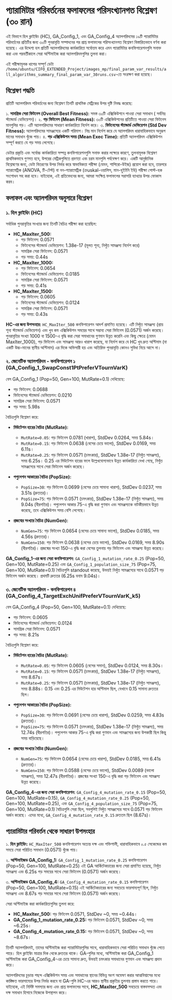 # প্যারামিটার পরিবর্তনের ফলাফলের পরিসংখ্যানগত বিশ্লেষণ (৩০ রান)

এই বিভাগে হিল ক্লাইম্বিং (HC), GA_Config_1, এবং GA_Config_4 অ্যালগরিদমের ১৯টি প্যারামিটার পরিবর্তনের প্রতিটির জন্য ৩০টি পুনরাবৃত্তি সম্পাদনের পর প্রাপ্ত ফলাফলের পরিসংখ্যানগত বিশ্লেষণ বিস্তারিতভাবে বর্ণনা করা হয়েছে। এর উদ্দেশ্য হল প্রতিটি অ্যালগরিদমের কার্যকারিতা সর্বোত্তম করে এমন প্যারামিটার কনফিগারেশনগুলি সনাক্ত করা এবং পরবর্তীকালে সেরা অপ্টিমাইজ করা অ্যালগরিদমগুলির তুলনা করা।

এই পরীক্ষামূলক ধাপের সম্পূর্ণ ডেটা `/home/ubuntu/CIFO_EXTENDED_Project/images_mp/final_param_var_results/all_algorithms_summary_final_param_var_30runs.csv`-তে সংরক্ষণ করা হয়েছে।

## বিশ্লেষণ পদ্ধতি

প্রতিটি অ্যালগরিদম পরিবর্তনের জন্য বিশ্লেষণ তিনটি প্রাথমিক মেট্রিকের উপর দৃষ্টি নিবদ্ধ করেছে:

১. **সামগ্রিক সেরা ফিটনেস (Overall Best Fitness):** সমস্ত ৩০টি এক্সিকিউশনে পাওয়া সেরা সমাধান ( সর্বনিম্ন স্ট্যান্ডার্ড ডেভিয়েশন)।
২. **গড় ফিটনেস (Mean Fitness):** ৩০টি এক্সিকিউশনের প্রতিটিতে পাওয়া সেরা ফিটনেস মানগুলির গড়। এটি অ্যালগরিদমের সাধারণ কার্যকারিতা নির্দেশ করে।
৩. **ফিটনেসের স্ট্যান্ডার্ড ডেভিয়েশন (Std Dev Fitness):** অ্যালগরিদমের সামঞ্জস্যের একটি পরিমাপ। নিম্ন মান নির্দেশ করে যে অ্যালগরিদম ধারাবাহিকভাবে অনুরূপ মানের সমাধান খুঁজে পায়।
৪. **গড় এক্সিকিউশন সময় (Mean Exec Time):** প্রতিটি অ্যালগরিদম এক্সিকিউশন সম্পূর্ণ করতে যে গড় সময় লেগেছে।

ডেটার প্রকৃতি এবং সর্বোচ্চ কার্যকারিতা সম্পন্ন কনফিগারেশনগুলি সনাক্ত করার লক্ষ্যের কারণে, তুলনামূলক বিশ্লেষণ প্রাথমিকভাবে গুণগত হবে, উপরের মেট্রিকগুলিতে প্রবণতা এবং চরম মানগুলি পর্যবেক্ষণ করে। একটি আনুষ্ঠানিক বিশ্লেষণের জন্য, ডেটা বিতরণের উপর নির্ভর করে স্বাভাবিকতা পরীক্ষা (যেমন, শাপিরো-উইল্ক) প্রয়োগ করা হবে, তারপরে প্যারামেট্রিক (ANOVA, টি-টেস্ট) বা নন-প্যারামেট্রিক (ক্রuskal-ওয়ালিস, মান-হুইটনি ইউ) পরীক্ষা পোস্ট-হক সংশোধন সহ করা হবে। যাইহোক, এই প্রতিবেদনের জন্য, আমরা সংক্ষিপ্ত ফলাফলের সরাসরি ব্যাখ্যার উপর ফোকাস করব।

## ফলাফল এবং অ্যালগরিদম অনুসারে বিশ্লেষণ

### ১. হিল ক্লাইম্বিং (HC)

সর্বাধিক পুনরাবৃত্তির সংখ্যার জন্য তিনটি বৈচিত্র পরীক্ষা করা হয়েছিল:

*   **HC_MaxIter_500:**
    *   গড় ফিটনেস: 0.0571
    *   ফিটনেসের স্ট্যান্ডার্ড ডেভিয়েশন: 1.38e-17 (মূলত শূন্য, নিখুঁত সামঞ্জস্য নির্দেশ করে)
    *   সামগ্রিক সেরা ফিটনেস: 0.0571
    *   গড় সময়: 0.44s
*   **HC_MaxIter_1000:**
    *   গড় ফিটনেস: 0.0654
    *   ফিটনেসের স্ট্যান্ডার্ড ডেভিয়েশন: 0.0185
    *   সামগ্রিক সেরা ফিটনেস: 0.0571
    *   গড় সময়: 0.41s
*   **HC_MaxIter_1500:**
    *   গড় ফিটনেস: 0.0605
    *   ফিটনেসের স্ট্যান্ডার্ড ডেভিয়েশন: 0.0124
    *   সামগ্রিক সেরা ফিটনেস: 0.0571
    *   গড় সময়: 0.43s

**HC-এর জন্য উপসংহার:** `HC_MaxIter_500` কনফিগারেশন আদর্শ প্রমাণিত হয়েছে। এটি নিখুঁত সামঞ্জস্য (প্রায় শূন্য স্ট্যান্ডার্ড ডেভিয়েশন) এবং খুব কম এক্সিকিউশন সময়ের সাথে সম্ভাব্য সেরা ফিটনেস (0.0571) অর্জন করেছে। পুনরাবৃত্তির সংখ্যা 1000 বা 1500-এ বৃদ্ধি করা সেরা সমাধানের গুণমান উন্নত করেনি এবং কিছু ক্ষেত্রে (যেমন MaxIter_1000), গড় ফিটনেস এবং সামঞ্জস্য আরও খারাপ করেছে, যা নির্দেশ করে যে HC খুব দ্রুত অপ্টিমাম (বা একটি উচ্চ-মানের স্থানীয় অপ্টিমাম) এর দিকে অভিসারী হয় এবং অতিরিক্ত পুনরাবৃত্তি কোনও সুবিধা নিয়ে আসে না।

### ২. জেনেটিক অ্যালগরিদম - কনফিগারেশন ১ (GA_Config_1_SwapConst1PtPreferVTournVarK)

বেস GA_Config_1 (Pop=50, Gen=100, MutRate=0.1) দেখিয়েছে:
*   গড় ফিটনেস: 0.0688
*   ফিটনেসের স্ট্যান্ডার্ড ডেভিয়েশন: 0.0210
*   সামগ্রিক সেরা ফিটনেস: 0.0571
*   গড় সময়: 5.98s

বৈচিত্রগুলি বিশ্লেষণ করে:

*   **মিউটেশন হারের বৈচিত্র (MutRate):**
    *   `MutRate=0.05`: গড় ফিটনেস 0.0781 (খারাপ), StdDev 0.0264, সময় 5.84s।
    *   `MutRate=0.15`: গড় ফিটনেস 0.0638 (বেসের চেয়ে ভালো), StdDev 0.0169, সময় 6.11s।
    *   `MutRate=0.25`: গড় ফিটনেস 0.0571 (চমৎকার), StdDev 1.38e-17 (নিখুঁত সামঞ্জস্য), সময় 6.25s।
    0.25 এর মিউটেশন হারের ফলে উল্লেখযোগ্যভাবে উন্নত কার্যকারিতা দেখা গেছে, নিখুঁত সামঞ্জস্যের সাথে সেরা ফিটনেস অর্জন করেছে।

*   **পপুলেশন আকারের বৈচিত্র (PopSize):**
    *   `PopSize=30`: গড় ফিটনেস 0.0699 (বেসের চেয়ে সামান্য খারাপ), StdDev 0.0237, সময় 3.51s (দ্রুততর)।
    *   `PopSize=75`: গড় ফিটনেস 0.0571 (চমৎকার), StdDev 1.38e-17 (নিখুঁত সামঞ্জস্য), সময় 9.04s (ধীরগতির)।
    পপুলেশন আকার 75-এ বৃদ্ধি করা গুণমান এবং সামঞ্জস্যকে নাটকীয়ভাবে উন্নত করেছে, তবে এক্সিকিউশন সময় বেশি লেগেছে।

*   **প্রজন্মের সংখ্যার বৈচিত্র (NumGen):**
    *   `NumGen=75`: গড় ফিটনেস 0.0654 (বেসের চেয়ে সামান্য ভালো), StdDev 0.0185, সময় 4.56s (দ্রুততর)।
    *   `NumGen=150`: গড় ফিটনেস 0.0638 (বেসের চেয়ে ভালো), StdDev 0.0169, সময় 8.90s (ধীরগতির)।
    প্রজন্মের সংখ্যা 150-এ বৃদ্ধি করা বেসের তুলনায় গড় ফিটনেস এবং সামঞ্জস্য উন্নত করেছে।

**GA_Config_1-এর জন্য সেরা কনফিগারেশন:**
`GA_Config_1_mutation_rate_0.25` (Pop=50, Gen=100, MutRate=0.25) এবং `GA_Config_1_population_size_75` (Pop=75, Gen=100, MutRate=0.1) বৈচিত্রগুলি standout করেছে, উভয়ই নিখুঁত সামঞ্জস্যের সাথে 0.0571 গড় ফিটনেস অর্জন করেছে। প্রথমটি দ্রুততর (6.25s বনাম 9.04s)।

### ৩. জেনেটিক অ্যালগরিদম - কনফিগারেশন ৪ (GA_Config_4_TargetExchUnifPreferVTournVarK_k5)

বেস GA_Config_4 (Pop=50, Gen=100, MutRate=0.1) দেখিয়েছে:
*   গড় ফিটনেস: 0.0605
*   ফিটনেসের স্ট্যান্ডার্ড ডেভিয়েশন: 0.0124
*   সামগ্রিক সেরা ফিটনেস: 0.0571
*   গড় সময়: 8.21s

বৈচিত্রগুলি বিশ্লেষণ করে:

*   **মিউটেশন হারের বৈচিত্র (MutRate):**
    *   `MutRate=0.05`: গড় ফিটনেস 0.0605 (বেসের সমান), StdDev 0.0124, সময় 8.30s।
    *   `MutRate=0.15`: গড় ফিটনেস 0.0571 (চমৎকার), StdDev 1.38e-17 (নিখুঁত সামঞ্জস্য), সময় 8.67s।
    *   `MutRate=0.25`: গড় ফিটনেস 0.0571 (চমৎকার), StdDev 1.38e-17 (নিখুঁত সামঞ্জস্য), সময় 8.88s।
    0.15 এবং 0.25 এর মিউটেশন হার অপ্টিমাল ছিল, যেখানে 0.15 সামান্য দ্রুততর ছিল।

*   **পপুলেশন আকারের বৈচিত্র (PopSize):**
    *   `PopSize=30`: গড় ফিটনেস 0.0691 (বেসের চেয়ে খারাপ), StdDev 0.0259, সময় 4.83s (দ্রুততর)।
    *   `PopSize=75`: গড় ফিটনেস 0.0571 (চমৎকার), StdDev 1.38e-17 (নিখুঁত সামঞ্জস্য), সময় 12.74s (ধীরগতির)।
    পপুলেশন আকার 75-এ বৃদ্ধি করা গুণমান এবং সামঞ্জস্যের জন্য উপকারী ছিল কিন্তু সময় বাড়িয়েছে।

*   **প্রজন্মের সংখ্যার বৈচিত্র (NumGen):**
    *   `NumGen=75`: গড় ফিটনেস 0.0654 (বেসের চেয়ে খারাপ), StdDev 0.0185, সময় 6.41s (দ্রুততর)।
    *   `NumGen=150`: গড় ফিটনেস 0.0588 (বেসের চেয়ে ভালো), StdDev 0.0089 (ভালো সামঞ্জস্য), সময় 12.47s (ধীরগতির)।
    প্রজন্মের সংখ্যা 150-এ বৃদ্ধি করা গড় ফিটনেস এবং সামঞ্জস্য উন্নত করেছে।

**GA_Config_4-এর জন্য সেরা কনফিগারেশন:**
`GA_Config_4_mutation_rate_0.15` (Pop=50, Gen=100, MutRate=0.15), `GA_Config_4_mutation_rate_0.25` (Pop=50, Gen=100, MutRate=0.25), এবং `GA_Config_4_population_size_75` (Pop=75, Gen=100, MutRate=0.1) বৈচিত্রগুলি সেরা ছিল, সবগুলিই নিখুঁত সামঞ্জস্যের সাথে 0.0571 গড় ফিটনেস অর্জন করেছে। এদের মধ্যে, `GA_Config_4_mutation_rate_0.15` দ্রুততম ছিল (8.67s)।

## প্যারামিটার পরিবর্তন থেকে সাধারণ উপসংহার

১. **হিল ক্লাইম্বিং:** `HC_MaxIter_500` কনফিগারেশন অত্যন্ত দক্ষ এবং শক্তিশালী, ধারাবাহিকভাবে ০.৫ সেকেন্ডের কম সময়ে সেরা পরিচিত সমাধান (0.0571) খুঁজে পায়।

২. **অপ্টিমাইজড GA_Config_1:** `GA_Config_1_mutation_rate_0.25` কনফিগারেশন (Pop=50, Gen=100, MutRate=0.25) এই GA আর্কিটেকচারের জন্য সেরা প্রমাণিত হয়েছে, নিখুঁত সামঞ্জস্য এবং 6.25s গড় সময়ের সাথে সেরা ফিটনেস (0.0571) অর্জন করেছে।

৩. **অপ্টিমাইজড GA_Config_4:** `GA_Config_4_mutation_rate_0.15` কনফিগারেশন (Pop=50, Gen=100, MutRate=0.15) এই আর্কিটেকচারের জন্য সবচেয়ে ভারসাম্যপূর্ণ ছিল, নিখুঁত সামঞ্জস্য এবং 8.67s গড় সময়ের সাথে সেরা ফিটনেস (0.0571) অর্জন করেছে।

সেরা অপ্টিমাইজ করা কার্যকারিতাগুলির তুলনা করে:

*   **HC_MaxIter_500:** গড় ফিটনেস 0.0571, StdDev ~0, সময় ~0.44s।
*   **GA_Config_1_mutation_rate_0.25:** গড় ফিটনেস 0.0571, StdDev ~0, সময় ~6.25s।
*   **GA_Config_4_mutation_rate_0.15:** গড় ফিটনেস 0.0571, StdDev ~0, সময় ~8.67s।

তিনটি অ্যালগরিদমই, তাদের অপ্টিমাইজ করা প্যারামিটারগুলির সাথে, ধারাবাহিকভাবে সেরা পরিচিত সমাধান খুঁজে পেতে পারে। হিল ক্লাইম্বিং মাত্রার দিক থেকে দ্রুততর থাকে। GA-গুলির মধ্যে, অপ্টিমাইজ করা GA_Config_1 অপ্টিমাইজ করা GA_Config_4-এর চেয়ে সামান্য দ্রুত, উভয়ই চমৎকার সমাধানের গুণমান এবং সামঞ্জস্য প্রদান করে।

অ্যালগরিদমের চূড়ান্ত পছন্দ এক্সিকিউশন সময় এবং সমাধানের স্থানের বিভিন্ন অংশ অন্বেষণ করার আত্মবিশ্বাসের মধ্যে কাঙ্ক্ষিত ভারসাম্যের উপর নির্ভর করবে যা GA-গুলি HC-এর আরও স্থানীয় প্রকৃতির তুলনায় প্রস্তাব করতে পারে। যাইহোক, এই নির্দিষ্ট সমস্যার জন্য এবং প্রাপ্ত ফলাফলের সাথে, **HC_MaxIter_500** সবচেয়ে বাস্তবসম্মত এবং দক্ষ সমাধান হিসাবে নিজেকে উপস্থাপন করে।


